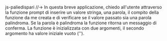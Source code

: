 js-paliedispari //-> In questa breve applicazione, chiedo all'utente attraverso la funzione prompt di inserire un valore stringa, una parola, il compito della funzione da me creata e di verificare se il valore passato sia una parola palindroma. Se la parola è palindroma la funzione ritorna un messaggio di conferma. 
La funzione è inizializzata con due argomenti, il secondo argomento ha valore iniziale vuoto ('').
